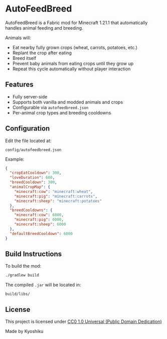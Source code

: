 # AutoFeedBreed

AutoFeedBreed is a Fabric mod for Minecraft 1.21.1 that automatically handles animal feeding and breeding.

Animals will:
- Eat nearby fully grown crops (wheat, carrots, potatoes, etc.)
- Replant the crop after eating
- Breed itself
- Prevent baby animals from eating crops until they grow up
- Repeat this cycle automatically without player interaction

## Features

- Fully server-side
- Supports both vanilla and modded animals and crops
- Configurable via `autofeedbreed.json`
- Per-animal crop types and breeding cooldowns

## Configuration

Edit the file located at:

```
config/autofeedbreed.json
```

Example:
```json
{
  "cropEatCooldown": 300,
  "loveDuration": 600,
  "breedCooldown": 300,
  "animalCropMap": {
    "minecraft:cow": "minecraft:wheat",
    "minecraft:pig": "minecraft:carrots",
    "minecraft:sheep": "minecraft:potatoes"
  },
  "breedCooldowns": {
    "minecraft:cow": 6000,
    "minecraft:pig": 6000,
    "minecraft:sheep": 6000
  },
  "defaultBreedCooldown": 6000
}
```

## Build Instructions

To build the mod:

```bash
./gradlew build
```

The compiled `.jar` will be located in:

```
build/libs/
```

## License

This project is licensed under [CC0 1.0 Universal (Public Domain Dedication)](https://creativecommons.org/publicdomain/zero/1.0/)

Made by Kyoshiku
